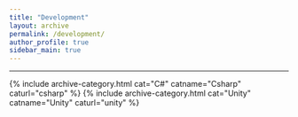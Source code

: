 ```yaml
---
title: "Development"
layout: archive
permalink: /development/
author_profile: true
sidebar_main: true
---
```


***
<!--찐노가다를 해야겠다... -->
{% include archive-category.html cat="C#" catname="Csharp" caturl="csharp" %}
{% include archive-category.html cat="Unity" catname="Unity" caturl="unity" %}
